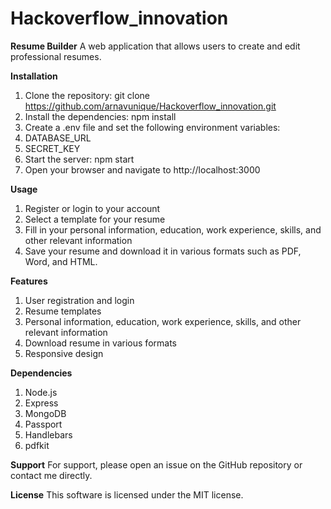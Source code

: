 # Hackoverflow_innovation
**Resume Builder**
A web application that allows users to create and edit professional resumes.

**Installation**
1. Clone the repository: git clone https://github.com/arnavunique/Hackoverflow_innovation.git <br />
2. Install the dependencies: npm install <br />
3. Create a .env file and set the following environment variables: <br />
4. DATABASE_URL <br />
5. SECRET_KEY <br />
6. Start the server: npm start <br />
7. Open your browser and navigate to http://localhost:3000 <br />

**Usage**
1. Register or login to your account <br />
2. Select a template for your resume <br />
3. Fill in your personal information, education, work experience, skills, and other relevant information <br />
4. Save your resume and download it in various formats such as PDF, Word, and HTML. <br />

**Features**
1. User registration and login <br />
2. Resume templates <br />
3. Personal information, education, work experience, skills, and other relevant information <br />
4. Download resume in various formats <br />
5. Responsive design <br />

**Dependencies** <br />
1. Node.js <br />
2. Express <br />
3. MongoDB <br />
4. Passport <br />
5. Handlebars <br />
6. pdfkit <br />

**Support**
For support, please open an issue on the GitHub repository or contact me directly. <br />

**License**
This software is licensed under the MIT license. <br />
